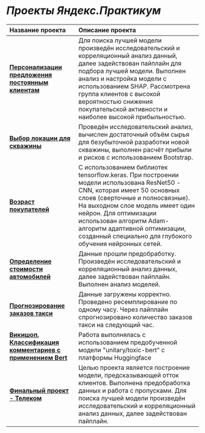 
# ***Проекты Яндекс.Практикум***


| Название проекта | Описание проекта |
|:-----------------|:-----------------|
| [**Персонализации предложения постоянным клиентам**](https://github.com/ElizaEa/Talakina_Elizaveta/blob/main/personal_offers.ipynb) | Для поиска лучшей модели произведён исследовательский и корреляционный анализ данный, далее задействован пайплайн для подбора лучшей модели. Выполнен анализ и настройка модели с использованием SHAP.  Рассмотрена группа клиентов с высокой вероятностью снижения покупательской активности и наиболее высокой прибыльностью. |
| [**Выбор локации для скважины**](https://github.com/ElizaEa/Talakina_Elizaveta/blob/main/oil_well.ipynb) | Проведён исследовательский анализ, вычислен достаточный объём сырья для безубыточной разработки новой скважины, выполнен расчёт прибыли и рисков с использованием Bootstrap. |
| [**Возраст покупателей**](https://github.com/ElizaEa/Talakina_Elizaveta/blob/main/yp_age.ipynb) | С использованием библиотек tensorflow.keras. При построении модели использована ResNet50 -CNN, которая имеет 50 основных слоев (сверточные и полносвязные). На выходном слое модель имеет один нейрон. Для оптимизации использован алгоритм Adam- алгоритм адаптивной оптимизации, созданный специально для глубокого обучения нейронных сетей. |
| [**Определение стоимости автомобилей**](https://github.com/ElizaEa/Talakina_Elizaveta/blob/main/yp_avto.ipynb) | Данные прошли предобработку. Произведён исследовательский и корреляционный анализ данных, далее задействован пайплайн. Выполнен анализ моделей. |
| [**Прогнозирование заказов такси**](https://github.com/ElizaEa/Talakina_Elizaveta/blob/main/yp_taxi.ipynb) |  Данные загружены корректно. Проведено ресемплирование по одному часу. Через пайплайн спрогнозировано количество заказов такси на следующий час. |
| [**Викишоп. Классификация комментариев с применением Bert**](https://github.com/ElizaEa/Talakina_Elizaveta/blob/main/Wikishop.ipynb) | Работа выполнялась с использованием предобученной модели "unitary/toxic-bert" с платформы Huggingface|
| [**Финальный проект - Телеком**](https://github.com/ElizaEa/Talakina_Elizaveta/blob/main/yp_telekom.ipynb) | Целью проекта является построение модели, предсказывающей отток клиентов. Выполнена предобработка данных и работа с пропусками. Для поиска лучшей модели произведён исследовательский и корреляционный анализ данных, далее задействован пайплайн. |
